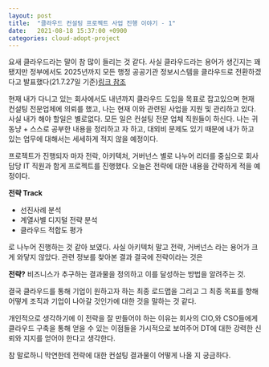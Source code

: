 ```yaml
---
layout: post
title:  "클라우드 컨설팅 프로젝트 사업 진행 이야기 - 1"
date:   2021-08-18 15:37:00 +0900
categories: cloud-adopt-project
---
```


요새 클라우드라는 말이 참 많이 들리는 것 같다. 사실 클라우드라는 용어가 생긴지는 꽤 됐지만 정부에서도 2025년까지 모든 행정 공공기관 정보시스템을 클라우드로 전환하겠다고 발표했다(21.7.27일 기준)[링크 참조](https://blog.naver.com/mirae_saram/222447472086)

현재 내가 다니고 있는 회사에서도 내년까지 클라우드 도입을 목표로 잡고있으며 현재 컨설팅 전문업체에 의뢰를 했고, 나는 현재 이와 관련된 사업을 지원 및 관리하고 있다. 사실 내가 해야 할일은 별로없다. 모든 일은 컨설팅 전문 업체 직원들이 하신다. 나는 귀동냥 + 스스로 공부한 내용을 정리하고 자 하고, 대외비 문제도 있기 때문에 내가 하고 있는 업무에 대해서는 세세하게 적지 않을 예정이다. 

​프로젝트가 진행되자 마자 전락, 아키텍처, 거버넌스 별로 나누어 리더를 중심으로 회사 담당 IT 직원과 함게 프로젝트를 진행했다.
오늘은 전략에 대한 내용을 간략하게 적을 예정이다.

​**전략 Track**
- 선진사례 분석
- 계열사별 디지털 전략 분석
- 클라우드 적합도 평가

로 나누어 진행하는 것 같아 보였다. 사실 아키텍처 말고 전략, 거버넌스 라는 용어가 크게 와닿지 않았다. 관련 정보를 찾아본 결과 결국에 전략이라는 것은

**전략?** 비즈니스가 추구하는 결과물을 정의하고 이를 달성하는 방법을 알려주는 것.

결국 클라우드를 통해 기업이 원하고자 하는 최종 로드맵을 그리고 그 최종 목표를 향해 어떻게 조직과 기업이 나아갈 것인가에 대한 것을 말하는 것 같다.

​개인적으로 생각하기에 이 전략을 잘 만들어야 하는 이유는 회사의 CIO,와 CSO들에게 클라우드 구축을 통해 얻을 수 있는 이점들을 가시적으로 보여주어 DT에 대한 강력한 신뢰와 지지를 얻어야 한다고 생각한다.

참 말로하니 막연한데  전략에 대한 컨설팅 결과물이 어떻게 나올 지 궁금하다.